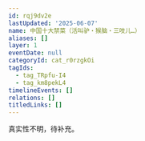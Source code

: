 ```yaml
---
id: rqj9dv2e
lastUpdated: '2025-06-07'
name: 中国十大禁菜（活叫驴・猴脑・三吱儿…）
aliases: []
layer: 1
eventDate: null
categoryId: cat_r0rzgkOi
tagIds:
  - tag_TRpfu-I4
  - tag_km8pekL4
timelineEvents: []
relations: []
titledLinks: []
---
```

真实性不明，待补充。
